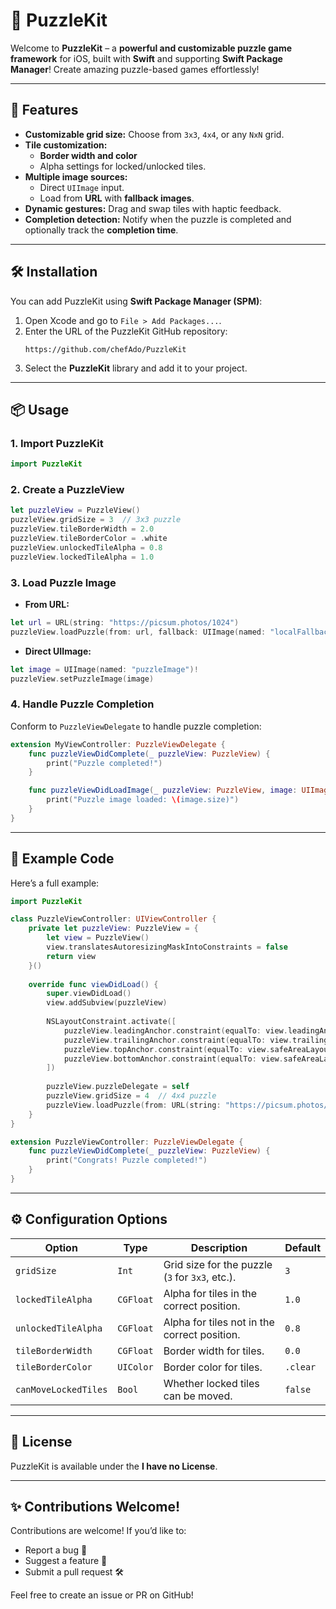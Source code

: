 # **🧩 PuzzleKit**

Welcome to **PuzzleKit** – a **powerful and customizable puzzle game framework** for iOS, built with **Swift** and supporting **Swift Package Manager**! Create amazing puzzle-based games effortlessly!

---

## **🚀 Features**

- **Customizable grid size:** Choose from `3x3`, `4x4`, or any `NxN` grid.
- **Tile customization:**
  - **Border width and color**
  - Alpha settings for locked/unlocked tiles.
- **Multiple image sources:**
  - Direct `UIImage` input.
  - Load from **URL** with **fallback images**.
- **Dynamic gestures:** Drag and swap tiles with haptic feedback.
- **Completion detection:** Notify when the puzzle is completed and optionally track the **completion time**.

---

## **🛠️ Installation**

You can add PuzzleKit using **Swift Package Manager (SPM)**:

1. Open Xcode and go to `File > Add Packages...`.
2. Enter the URL of the PuzzleKit GitHub repository:
   ```
   https://github.com/chefAdo/PuzzleKit
   ```
3. Select the **PuzzleKit** library and add it to your project.

---

## **📦 Usage**

### **1. Import PuzzleKit**
```swift
import PuzzleKit
```

### **2. Create a PuzzleView**
```swift
let puzzleView = PuzzleView()
puzzleView.gridSize = 3  // 3x3 puzzle
puzzleView.tileBorderWidth = 2.0
puzzleView.tileBorderColor = .white
puzzleView.unlockedTileAlpha = 0.8
puzzleView.lockedTileAlpha = 1.0
```

### **3. Load Puzzle Image**
- **From URL:**
```swift
let url = URL(string: "https://picsum.photos/1024")
puzzleView.loadPuzzle(from: url, fallback: UIImage(named: "localFallback"))
```

- **Direct UIImage:**
```swift
let image = UIImage(named: "puzzleImage")!
puzzleView.setPuzzleImage(image)
```

### **4. Handle Puzzle Completion**
Conform to `PuzzleViewDelegate` to handle puzzle completion:

```swift
extension MyViewController: PuzzleViewDelegate {
    func puzzleViewDidComplete(_ puzzleView: PuzzleView) {
        print("Puzzle completed!")
    }

    func puzzleViewDidLoadImage(_ puzzleView: PuzzleView, image: UIImage) {
        print("Puzzle image loaded: \(image.size)")
    }
}
```

---

## **🧬 Example Code**
Here’s a full example:
```swift
import PuzzleKit

class PuzzleViewController: UIViewController {
    private let puzzleView: PuzzleView = {
        let view = PuzzleView()
        view.translatesAutoresizingMaskIntoConstraints = false
        return view
    }()
    
    override func viewDidLoad() {
        super.viewDidLoad()
        view.addSubview(puzzleView)
        
        NSLayoutConstraint.activate([
            puzzleView.leadingAnchor.constraint(equalTo: view.leadingAnchor),
            puzzleView.trailingAnchor.constraint(equalTo: view.trailingAnchor),
            puzzleView.topAnchor.constraint(equalTo: view.safeAreaLayoutGuide.topAnchor, constant: 50),
            puzzleView.bottomAnchor.constraint(equalTo: view.safeAreaLayoutGuide.bottomAnchor, constant: -50)
        ])
        
        puzzleView.puzzleDelegate = self
        puzzleView.gridSize = 4  // 4x4 puzzle
        puzzleView.loadPuzzle(from: URL(string: "https://picsum.photos/1024"))
    }
}

extension PuzzleViewController: PuzzleViewDelegate {
    func puzzleViewDidComplete(_ puzzleView: PuzzleView) {
        print("Congrats! Puzzle completed!")
    }
}
```

---

## **⚙️ Configuration Options**

| **Option**         | **Type**   | **Description**                                      | **Default** |
|--------------------|------------|----------------------------------------------------|-------------|
| `gridSize`         | `Int`      | Grid size for the puzzle (`3` for `3x3`, etc.).    | `3`         |
| `lockedTileAlpha`  | `CGFloat`  | Alpha for tiles in the correct position.           | `1.0`       |
| `unlockedTileAlpha`| `CGFloat`  | Alpha for tiles not in the correct position.       | `0.8`       |
| `tileBorderWidth`  | `CGFloat`  | Border width for tiles.                            | `0.0`       |
| `tileBorderColor`  | `UIColor`  | Border color for tiles.                            | `.clear`    |
| `canMoveLockedTiles` | `Bool`   | Whether locked tiles can be moved.                 | `false`     |

---

## **📃 License**

PuzzleKit is available under the **I have no License**. 

---

## **✨ Contributions Welcome!**

Contributions are welcome! If you’d like to:
- Report a bug 🐞
- Suggest a feature 🚀
- Submit a pull request 🛠️

Feel free to create an issue or PR on GitHub!

